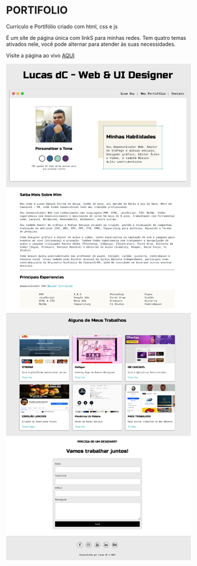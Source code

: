 # PORTIFOLIO
 Curriculo e Portifólio criado com html, css e js

É um site de página única com linkS para minhas redes.
Tem quatro temas ativados nele, você pode alternar para atender às suas necessidades.

Visite a página ao vivo [AQUI](https://#/)

![](images/CAPTURA1.JPG)
![](images/CAPTURA2.JPG)
![](images/CAPTURA3.JPG)
![](images/CAPTURA4.JPG)